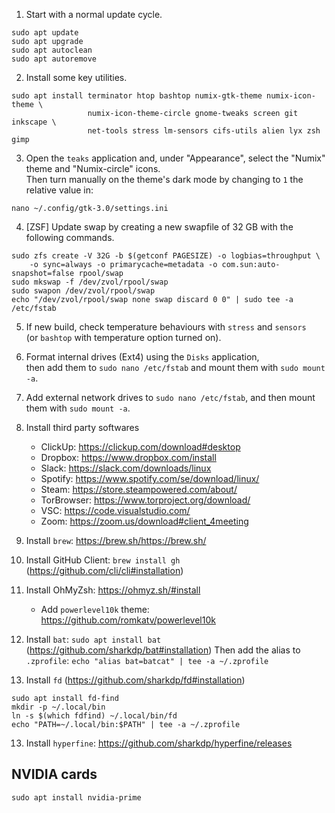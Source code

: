 1. Start with a normal update cycle.

```
sudo apt update
sudo apt upgrade
sudo apt autoclean
sudo apt autoremove
```

2. Install some key utilities.

```
sudo apt install terminator htop bashtop numix-gtk-theme numix-icon-theme \
                 numix-icon-theme-circle gnome-tweaks screen git inkscape \
                 net-tools stress lm-sensors cifs-utils alien lyx zsh gimp
```

3. Open the `teaks` application and, under "Appearance", select the "Numix" theme and "Numix-circle" icons.  
   Then turn manually on the theme's dark mode by changing to `1` the relative value in:

```
nano ~/.config/gtk-3.0/settings.ini
```

4. [ZSF] Update swap by creating a new swapfile of 32 GB with the following commands.

```
sudo zfs create -V 32G -b $(getconf PAGESIZE) -o logbias=throughput \
    -o sync=always -o primarycache=metadata -o com.sun:auto-snapshot=false rpool/swap
sudo mkswap -f /dev/zvol/rpool/swap
sudo swapon /dev/zvol/rpool/swap
echo "/dev/zvol/rpool/swap none swap discard 0 0" | sudo tee -a /etc/fstab
```

5. If new build, check temperature behaviours with `stress` and `sensors`  
   (or `bashtop` with temperature option turned on).

6. Format internal drives (Ext4) using the `Disks` application,  
   then add them to `sudo nano /etc/fstab` and mount them with `sudo mount -a`. 

7. Add external network drives to `sudo nano /etc/fstab`, and then mount them with `sudo mount -a`.

8. Install third party softwares
    - ClickUp: https://clickup.com/download#desktop
    - Dropbox: https://www.dropbox.com/install
    - Slack: https://slack.com/downloads/linux
    - Spotify: https://www.spotify.com/se/download/linux/
    - Steam: https://store.steampowered.com/about/
    - TorBrowser: https://www.torproject.org/download/
    - VSC: https://code.visualstudio.com/
    - Zoom: https://zoom.us/download#client_4meeting

9. Install `brew`: https://brew.sh/https://brew.sh/

10. Install GitHub Client: `brew install gh` (https://github.com/cli/cli#installation)

11. Install OhMyZsh: https://ohmyz.sh/#install
    - Add `powerlevel10k` theme: https://github.com/romkatv/powerlevel10k

11. Install `bat`: `sudo apt install bat` (https://github.com/sharkdp/bat#installation)
    Then add the alias to `.zprofile`: `echo "alias bat=batcat" | tee -a ~/.zprofile`

12. Install `fd` (https://github.com/sharkdp/fd#installation)

```
sudo apt install fd-find
mkdir -p ~/.local/bin
ln -s $(which fdfind) ~/.local/bin/fd
echo "PATH=~/.local/bin:$PATH" | tee -a ~/.zprofile
```

13. Install `hyperfine`: https://github.com/sharkdp/hyperfine/releases

## NVIDIA cards

```
sudo apt install nvidia-prime
```
